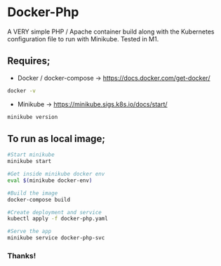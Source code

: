 # Docker-Php

A VERY simple PHP / Apache container build along with the Kubernetes configuration file to run with Minikube. Tested in M1. 

## Requires;
* Docker / docker-compose
 -> https://docs.docker.com/get-docker/
```bash
docker -v
```
* Minikube
-> https://minikube.sigs.k8s.io/docs/start/
```bash
minikube version
```

## To run as local image; 

```bash
#Start minikube
minikube start

#Get inside minikube docker env
eval $(minikube docker-env)

#Build the image
docker-compose build

#Create deployment and service
kubectl apply -f docker-php.yaml

#Serve the app
minikube service docker-php-svc
```

### Thanks!